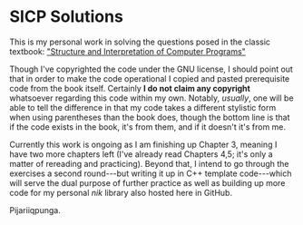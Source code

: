 SICP Solutions
=====

This is my personal work in solving the questions posed in the classic textbook:
["Structure and Interpretation of Computer Programs"](https://mitpress.mit.edu/sicp/full-text/book/book.html)

Though I've copyrighted the code under the GNU license, I should point out that in order to make the code
operational I copied and pasted prerequisite code from the book itself. Certainly **I do not claim any
copyright** whatsoever regarding this code within my own. Notably, *usually*, one will be able to tell the
difference in that my code takes a different stylistic form when using parentheses than the book does,
though the bottom line is that if the code exists in the book, it's from them, and if it doesn't it's from me.

Currently this work is ongoing as I am finishing up Chapter 3, meaning I have two more chapters left (I've already
read Chapters 4,5; it's only a matter of rereading and practicing). Beyond that, I intend to go through the exercises
a second round---but writing it up in C++ template code---which will serve the dual purpose of further practice as well
as building up more code for my personal *nik* library also hosted here in GitHub.

Pijariiqpunga.
